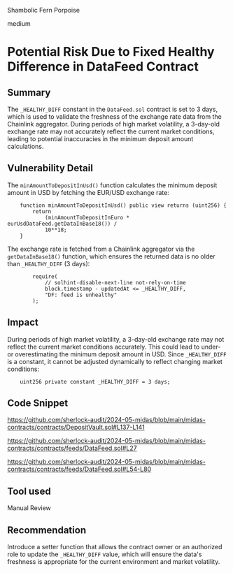 Shambolic Fern Porpoise

medium

# Potential Risk Due to Fixed Healthy Difference in DataFeed Contract

## Summary

The `_HEALTHY_DIFF` constant in the `DataFeed.sol` contract is set to 3 days, which is used to validate the freshness of the exchange rate data from the Chainlink aggregator. During periods of high market volatility, a 3-day-old exchange rate may not accurately reflect the current market conditions, leading to potential inaccuracies in the minimum deposit amount calculations.

## Vulnerability Detail

The `minAmountToDepositInUsd()` function calculates the minimum deposit amount in USD by fetching the EUR/USD exchange rate:
```solidity
    function minAmountToDepositInUsd() public view returns (uint256) {
        return
            (minAmountToDepositInEuro * eurUsdDataFeed.getDataInBase18()) /
            10**18;
    }
```
The exchange rate is fetched from a Chainlink aggregator via the `getDataInBase18()` function, which ensures the returned data is no older than `_HEALTHY_DIFF` (3 days):
```solidity
        require(
            // solhint-disable-next-line not-rely-on-time
            block.timestamp - updatedAt <= _HEALTHY_DIFF,
            "DF: feed is unhealthy"
        );
```

## Impact

During periods of high market volatility, a 3-day-old exchange rate may not reflect the current market conditions accurately. This could lead to under- or overestimating the minimum deposit amount in USD.
Since `_HEALTHY_DIFF` is a constant, it cannot be adjusted dynamically to reflect changing market conditions:
```solidity
    uint256 private constant _HEALTHY_DIFF = 3 days;
```

## Code Snippet

https://github.com/sherlock-audit/2024-05-midas/blob/main/midas-contracts/contracts/DepositVault.sol#L137-L141

https://github.com/sherlock-audit/2024-05-midas/blob/main/midas-contracts/contracts/feeds/DataFeed.sol#L27

https://github.com/sherlock-audit/2024-05-midas/blob/main/midas-contracts/contracts/feeds/DataFeed.sol#L54-L80

## Tool used

Manual Review

## Recommendation

Introduce a setter function that allows the contract owner or an authorized role to update the `_HEALTHY_DIFF` value, which will ensure the data's freshness is appropriate for the current environment and market volatility.
